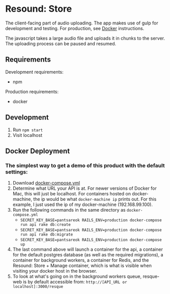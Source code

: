 # Resound: Store

The client-facing part of audio uploading.  The app makes use of gulp for development and testing.
For production, see [Docker](#docker) instructions. 

The javascript takes a large audio file and uploads it in chunks to the server.  The uploading process can be paused
and resumed.

## Requirements

Development requirements:

* npm

Production requirements:

* docker


## Development

1. Run `npm start`
2. Visit localhost


## Docker Deployment

### The simplest way to get a demo of this product with the default settings:

1. Download [docker-compose.yml](prod/docker-compose.yml)
2. Determine what URL your API is at. For newer versions of Docker for Mac, this will just be localhost. For containers
hosted on docker-machine, the ip would be what `docker-machine ip` prints out. For this example, I just used the ip of my 
docker-machine (192.168.99.100).
3. Run the following commands in the same directory as `docker-compose.yml`
    * `SECRET_KEY_BASE=pantsareok RAILS_ENV=production docker-compose run api rake db:create`
    * `SECRET_KEY_BASE=pantsareok RAILS_ENV=production docker-compose run api rake db:migrate`
    * `SECRET_KEY_BASE=pantsareok RAILS_ENV=production docker-compose up`
4. The last command above will launch a container for the api, a container for the default postgres database (as well
as the required migrations), a container for background workers, a container for Redis, and the Resound: Store + Manage
container, which is what is visible when visiting your docker host in the browser.
5. To look at what's going on in the background workers queue, resque-web is by default accessible from:
    `http://[API_URL or localhost]:3000/resque`
